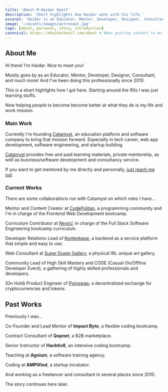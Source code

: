 ```yaml
---
title: 'About M Haidar Hanif'
description: 'Short highlights how Haidar went with his life.'
excerpt: 'Haidar is an Educator, Mentor, Developer, Designer, Consultant. Currently working on Catamyst and with CodePolitan, RevoU, Kontenbase, Poinswap, High Skill Masters, and Casual On/Offline Developer Event. Was also at Impact Byte, Hacktiv8, and so on...'
image: '~/assets/images/astronaut.jpg'
tags: [about, personal, story, introduction]
canonical: https://mhaidarhanif.com/about # When posting content to multiple platforms at the same time (such as this website and Medium) and want to specify the ultimate authority. Remove it to automatically generate canonical
---
```


## About Me

Hi there! I'm Haidar. Nice to meet you!

Mostly goes by as an Educator, Mentor, Developer, Designer, Consultant, and much more! And I've been doing this professionally since 2010.

This is a short highlights how I got here. Starting around the 90s I was just learning stuffs.

Now helping people to become become better at what they do is my life and work mission.

### Main Work

Currently I'm founding [Catamyst](https://catamyst.com), an education platform and software company to bring that mission forward. Especially in tech career, web app development, software engineering, and startup building.

[Catamyst](https://catamyst.com) provides free and paid learning materials, private mentorship, as well as business/software development and consultancy service.

If you want to get mentored by me directly and personally, [just reach me out](https://t.me/mhaidarhanif).

### Current Works

There are some collaborations run with Catamyst on which roles I have...

Mentor and Content Creator at [CodePolitan](https://catamyst.codepolitan.com), a programming community and I'm in charge of the Frontend Web Development bootcamp.

Curriculum Contributor at [RevoU](https://revou.co/software-engineering), in charge of the Full Stack Software Engineering bootcamp curriculum.

Developer Relations Lead of [Kontenbase](https://kontenbase.com), a backend as a service platform that simple and easy to use.

Web Consultant at [Super Duper Gallery](https://superdupergallery.com), a physical IRL unique art gallery.

Community Lead of High Skill Masters and CODE (Casual On/Offline Developer Event), a gathering of highly skilled professionals and developers.

(On Hold) Product Engineer of [Poinswap](https://poinswap), a decentralized exchange for cryptocurrencies and tokens.

## Past Works

Previously I was...

Co-Founder and Lead Mentor of **Impact Byte**, a flexible coding bootcamp.

Contract Consultant of **Qopnet**, a B2B marketplace.

Senior Instructor of **Hacktiv8**, an intensive coding bootcamp.

Teaching at **Agnium**, a software training agency.

Coding at **AMPlified**, a startup incubator.

And working as a freelancer and consultant in several places since 2010.

The story continues here later.
